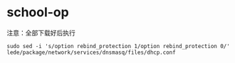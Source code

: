 # school-op

注意：全部下载好后执行
```terminal
sudo sed -i 's/option rebind_protection 1/option rebind_protection 0/' lede/package/network/services/dnsmasq/files/dhcp.conf
